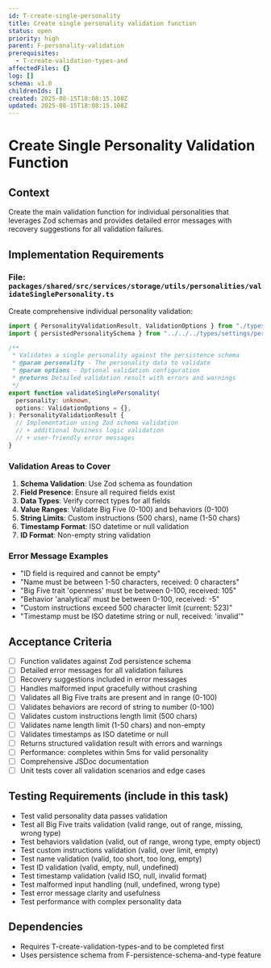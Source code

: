 ```yaml
---
id: T-create-single-personality
title: Create single personality validation function
status: open
priority: high
parent: F-personality-validation
prerequisites:
  - T-create-validation-types-and
affectedFiles: {}
log: []
schema: v1.0
childrenIds: []
created: 2025-08-15T18:08:15.108Z
updated: 2025-08-15T18:08:15.108Z
---
```


# Create Single Personality Validation Function

## Context

Create the main validation function for individual personalities that leverages Zod schemas and provides detailed error messages with recovery suggestions for all validation failures.

## Implementation Requirements

### File: `packages/shared/src/services/storage/utils/personalities/validateSinglePersonality.ts`

Create comprehensive individual personality validation:

```typescript
import { PersonalityValidationResult, ValidationOptions } from "./types";
import { persistedPersonalitySchema } from "../../../types/settings/personalitiesSettingsSchema";

/**
 * Validates a single personality against the persistence schema
 * @param personality - The personality data to validate
 * @param options - Optional validation configuration
 * @returns Detailed validation result with errors and warnings
 */
export function validateSinglePersonality(
  personality: unknown,
  options: ValidationOptions = {},
): PersonalityValidationResult {
  // Implementation using Zod schema validation
  // + additional business logic validation
  // + user-friendly error messages
}
```

### Validation Areas to Cover

1. **Schema Validation**: Use Zod schema as foundation
2. **Field Presence**: Ensure all required fields exist
3. **Data Types**: Verify correct types for all fields
4. **Value Ranges**: Validate Big Five (0-100) and behaviors (0-100)
5. **String Limits**: Custom instructions (500 chars), name (1-50 chars)
6. **Timestamp Format**: ISO datetime or null validation
7. **ID Format**: Non-empty string validation

### Error Message Examples

- "ID field is required and cannot be empty"
- "Name must be between 1-50 characters, received: 0 characters"
- "Big Five trait 'openness' must be between 0-100, received: 105"
- "Behavior 'analytical' must be between 0-100, received: -5"
- "Custom instructions exceed 500 character limit (current: 523)"
- "Timestamp must be ISO datetime string or null, received: 'invalid'"

## Acceptance Criteria

- [ ] Function validates against Zod persistence schema
- [ ] Detailed error messages for all validation failures
- [ ] Recovery suggestions included in error messages
- [ ] Handles malformed input gracefully without crashing
- [ ] Validates all Big Five traits are present and in range (0-100)
- [ ] Validates behaviors are record of string to number (0-100)
- [ ] Validates custom instructions length limit (500 chars)
- [ ] Validates name length limit (1-50 chars) and non-empty
- [ ] Validates timestamps as ISO datetime or null
- [ ] Returns structured validation result with errors and warnings
- [ ] Performance: completes within 5ms for valid personality
- [ ] Comprehensive JSDoc documentation
- [ ] Unit tests cover all validation scenarios and edge cases

## Testing Requirements (include in this task)

- Test valid personality data passes validation
- Test all Big Five traits validation (valid range, out of range, missing, wrong type)
- Test behaviors validation (valid, out of range, wrong type, empty object)
- Test custom instructions validation (valid, over limit, empty)
- Test name validation (valid, too short, too long, empty)
- Test ID validation (valid, empty, null, undefined)
- Test timestamp validation (valid ISO, null, invalid format)
- Test malformed input handling (null, undefined, wrong type)
- Test error message clarity and usefulness
- Test performance with complex personality data

## Dependencies

- Requires T-create-validation-types-and to be completed first
- Uses persistence schema from F-persistence-schema-and-type feature
